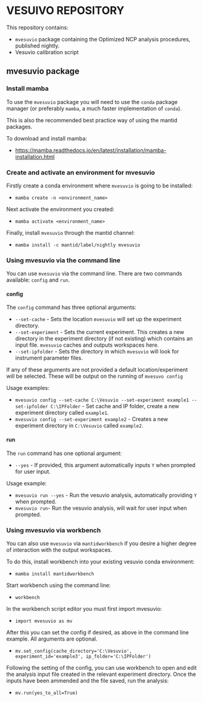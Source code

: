 # VESUIVO REPOSITORY

This repository contains:
- `mvesuvio` package containing the Optimized NCP analysis procedures, published nightly.
- Vesuvio calibration script

## mvesuvio package

### Install mamba

To use the `mvesuvio` package you will need to use the `conda` package manager (or preferably  `mamba`, a much faster implementation of `conda`).

This is also the recommended best practice way of using the mantid packages.

To download and install mamba:
- https://mamba.readthedocs.io/en/latest/installation/mamba-installation.html

### Create and activate an environment for mvesuvio

Firstly create a conda environment where `mvesuvio` is going to be installed:
- `mamba create -n <environment_name>`

Next activate the environment you created:
- `mamba activate <environment_name>`

Finally, install `mvesuvio` through the mantid channel:
- `mamba install -c mantid/label/nightly mvesuvio`

### Using mvesuvio via the command line

You can use `mvesuvio` via the command line. There are two commands available: `config` and `run`.

#### config

The `config` command has three optional arguments:
- `--set-cache` - Sets the location `mvesuvio` will set up the experiment directory.
- `--set-experiment` - Sets the current experiment. This creates a new directory in the experiment directory (if not existing) which contains an input file. `mvesuvio` caches and outputs workspaces here.
- `--set-ipfolder` - Sets the directory in which `mvesuvio` will look for instrument parameter files.

If any of these arguments are not provided a default location/experiment will be selected. These will be output on the running of `mvesuvo config`

Usage examples:
- `mvesuvio config --set-cache C:\Vesuvio --set-experiment example1 --set-ipfolder C:\IPFolder` - Set cache and IP folder, create a new experiment directory called `example1`.
- `mvesuvio config --set-experiment example2` - Creates a new experiment directory in `C:\Vesuvio` called `example2`.

#### run

The `run` command has one optional argument:
- `--yes` - If provided, this argument automatically inputs `Y` when prompted for user input.

Usage example:
- `mvesuvio run --yes` - Run the vesuvio analysis, automatically providing `Y` when prompted.
- `mvesuvio run`- Run the vesuvio analysis, will wait for user input when prompted.

### Using mvesuvio via workbench

You can also use `mvesuvio` via `mantidworkbench` if you desire a higher degree of interaction with the output workspaces.

To do this, install workbench into your existing vesuvio conda environment:
- `mamba install mantidworkbench`

Start workbench using the command line:
- `workbench`

In the workbench script editor you must first import mvesuvio:

- `import mvesuvio as mv`

After this you can set the config if desired, as above in the command line example. All arguments are optional.

- `mv.set_config(cache_directory='C:\Vesuvio', experiment_id='example3', ip_folder='C:\IPFolder')`

Following the setting of the config, you can use workbench to open and edit the analysis input file created in the relevant experiment directory.
Once the inputs have been ammended and the file saved, run the analysis:

- `mv.run(yes_to_all=True)`
